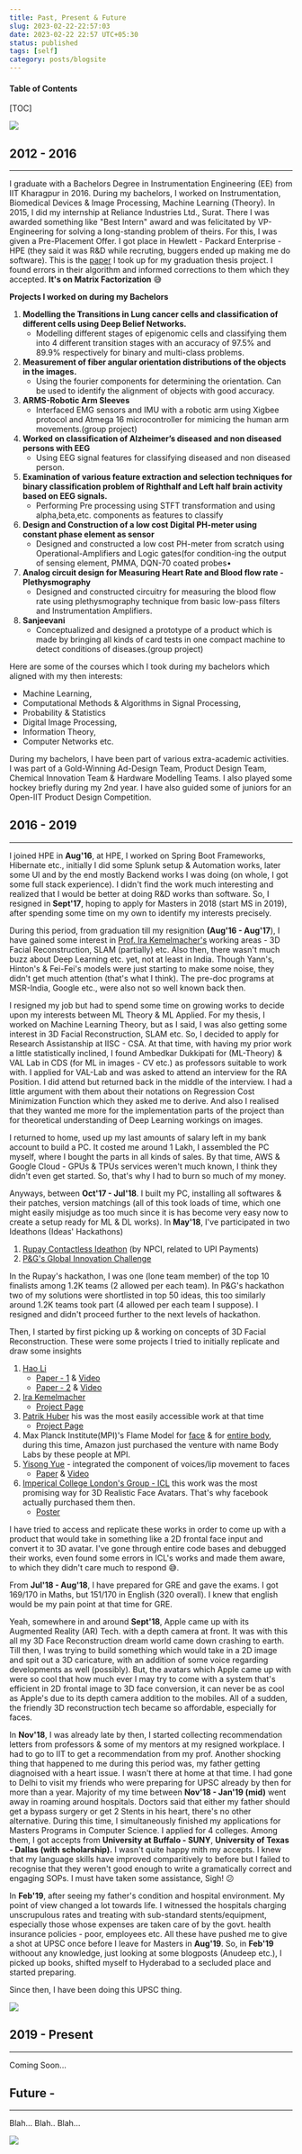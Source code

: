 ```yaml
---
title: Past, Present & Future
slug: 2023-02-22-22:57:03
date: 2023-02-22 22:57 UTC+05:30
status: published
tags: [self]
category: posts/blogsite
---
```


<h4>Table of Contents</h4>
[TOC]


![](/images/luffy.jpg)

## 2012 - 2016
---

I graduate with a Bachelors Degree in Instrumentation Engineering (EE) from IIT Kharagpur in 2016. During my bachelors, I worked on Instrumentation, Biomedical Devices & Image Processing, Machine Learning (Theory).
In 2015, I did my internship at Reliance Industries Ltd., Surat. There I was awarded something like "Best Intern" award and was felicitated by VP-Engineering for solving a long-standing problem of theirs. For this, I was given a Pre-Placement Offer. I got place in Hewlett - Packard Enterprise - HPE (they said it was R&D while recruting, buggers ended up making me do software).  This is the [paper](https://ieeexplore.ieee.org/document/6891337) I took up for my graduation thesis project. I found errors in their algorithm and informed corrections to them which they accepted. **It's on Matrix Factorization** 😅

**Projects I worked on during my Bachelors**

1. **Modelling the Transitions in Lung cancer cells and classification of different cells using Deep Belief Networks.**
	- Modelling different stages of epigenomic cells and classifying them into 4 different transition stages with an accuracy of 97.5% and 89.9% respectively for binary and multi-class problems.
2. **Measurement of fiber angular orientation distributions of the objects in the images.**
	- Using the fourier components for determining the orientation. Can be used to identify the alignment of objects with good accuracy.
3. **ARMS-Robotic Arm Sleeves**
	- Interfaced EMG sensors and IMU with a robotic arm using Xigbee protocol and Atmega 16 microcontroller for mimicing the human arm movements.(group project)
4. **Worked on classification of Alzheimer’s diseased and non diseased persons with EEG**
	- Using EEG signal features for classifying diseased and non diseased person.
5. **Examination of various feature extraction and selection techniques for binary classification problem of Righthalf and Left half brain activity based on EEG signals.**
	- Performing Pre processing using STFT transformation and using alpha,beta,etc. components as features to classify
6. **Design and Construction of a low cost Digital PH-meter using constant phase element as sensor**
	- Designed and constructed a low cost PH-meter from scratch using Operational-Amplifiers and Logic gates(for condition-ing the output of sensing element, PMMA, DQN-70 coated probes• 
7. **Analog circuit design for Measuring Heart Rate and Blood flow rate - Plethysmography**
	- Designed and constructed circuitry for measuring the blood flow rate using plethysmography technique from basic low-pass filters and Instrumentation Amplifiers.
8. **Sanjeevani**
	- Conceptualized and designed a prototype of a product which is made by bringing all kinds of card tests in one compact machine to detect conditions of diseases.(group project)

Here are some of the courses which I took during my bachelors which aligned with my then interests: 

- Machine Learning, 
- Computational Methods & Algorithms in Signal Processing, 
- Probability & Statistics
- Digital Image Processing, 
- Information Theory, 
- Computer Networks etc.

During my bachelors, I have been part of various extra-academic activities. I was part of a Gold-Winning Ad-Design Team, Product Design Team, Chemical Innovation Team & Hardware Modelling Teams. I also played some hockey briefly during my 2nd year. I have also guided some of juniors for an Open-IIT Product Design Competition. 


## 2016 - 2019
---

I joined HPE in **Aug'16**, at HPE, I worked on Spring Boot Frameworks, Hibernate etc., initially I did some Splunk setup &  Automation works, later some UI and by the end mostly Backend works I was doing (on whole, I got some full stack experience). I didn't find the work much interesting and realized that I would be better at doing R&D works than software. So, I resigned in **Sept'17**, hoping to apply for Masters in 2018 (start MS in 2019), after spending some time on my own to identify my interests precisely. 

During this period, from graduation till my resignition **(Aug'16 - Aug'17**), I have gained some interest in [Prof. Ira Kemelmacher's](https://www.irakemelmacher.com/) working areas - 3D Facial Reconstruction, SLAM (partially) etc. Also then, there wasn't much buzz about Deep Learning etc. yet, not at least in India. Though Yann's, Hinton's & Fei-Fei's models were just starting to make some noise, they didn't get much attention (that's what I think). The pre-doc programs at MSR-India, Google etc., were also not so well known back then. 

I resigned my job but had to spend some time on growing works to decide upon my interests between ML Theory & ML Applied. For my thesis, I worked on Machine Learning Theory, but as I said, I was also getting some interest in 3D Facial Reconstruction, SLAM etc. So, I decided to apply for Research Assistanship at IISC - CSA. At that time, with having my prior work a little statistically inclined, I found Ambedkar Dukkipati for (ML-Theory) & VAL Lab in CDS (for ML in images - CV etc.) as professors suitable to work with. I applied for VAL-Lab and was asked to attend an interview for the RA Position. I did attend but returned back in the middle of the interview. I had a little argument with them about their notations on Regression Cost Minimization Function which they asked me to derive. And also I realised that they wanted me more for the implementation parts of the project than for theoretical understanding of Deep Learning workings on images. 

I returned to home, used up my last amounts of salary left in my bank account to build a PC. It costed me around 1 Lakh, I assembled the PC myself, where I bought the parts in all kinds of sales. By that time, AWS & Google Cloud - GPUs & TPUs services weren't much known, I think they didn't even get started. So, that's why I had to burn so much of my money. 

Anyways, between **Oct'17 - Jul'18**. I built my PC, installing all softwares & their patches, version matchings (all of this took loads of time, which one might easily misjudge as too much since it is has become very easy now to create a setup ready for ML & DL works). 
In **May'18**,  I've participated in two Ideathons (Ideas' Hackathons) 

1. [Rupay Contactless Ideathon](https://www.hackerearth.com/challenges/hackathon/rupay-contactless-ideathon/) (by NPCI, related to UPI Payments)
2. [P&G's Global Innovation Challenge](https://www.hackerearth.com/challenges/hackathon/pg-global-innovation-challenge/)

In the Rupay's hackathon, I was one (lone team member) of the top 10 finalists among 1.2K teams (2 allowed per each team). 
In P&G's hackathon two of my solutions were shortlisted in top 50 ideas, this too similarly around 1.2K teams took part (4 allowed per each team I suppose). I resigned and didn't proceed further to the next levels of hackathon.

Then, I started by first picking up & working on concepts of 3D Facial Reconstruction. 
These were some projects I tried to initially replicate and draw some insights 

1. [Hao Li](https://www.hao-li.com/Hao_Li/Hao_Li_-_publications.html)
	- [Paper - 1](http://arxiv.org/pdf/1612.00523v1.pdf) & [Video](https://www.youtube.com/watch?v=qX8AIRsFmTA)
	- [Paper - 2](http://www.hao-li.com/publications/papers/siggraphAsia2017ADFSIFRTR.pdf) & [Video](https://www.youtube.com/watch?v=dERjpAaoNjk)
2. [Ira Kemelmacher](https://www.irakemelmacher.com/research)
	- [Project Page](https://www.google.com/url?q=https%3A%2F%2Fgrail.cs.washington.edu%2Fprojects%2FAudioToObama%2F&sa=D&sntz=1&usg=AOvVaw3wKphmADwZ_WeCvS9do85c)
3. [Patrik Huber](https://www.patrikhuber.ch/) his was the most easily accessible work at that time
	- [Project Page](https://www.4dface.io/)
4. Max Planck Institute(MPI)'s Flame Model for [face](https://flame.is.tue.mpg.de/) & for [entire body](https://smpl-x.is.tue.mpg.de/), during this time, Amazon just purchased the venture with name Body Labs by these people at MPI.
5. [Yisong Yue](http://www.yisongyue.com/research.php) - integrated the component of voices/lip movement to faces
	- [Paper](http://projects.yisongyue.com/visual_speech/) & [Video](https://www.youtube.com/watch?v=9zL7qejW9fE)
6. [Imperical College London's Group - ICL](https://alexlattas.com/) this work was the most promising way for 3D Realistic Face Avatars. That's why facebook actually purchased them then. 
	- [Poster](https://www.ucl.ac.uk/junior-geometry/Geo-ML-Health/poster/Alexandros-Lattas-Poster.pdf) 

I have tried to access and replicate these works in order to come up with a product that would take in something like a 2D frontal face input and convert it to 3D avatar. I've gone through entire code bases and debugged their works, even found some errors in ICL's works and made them aware, to which they didn't care much to respond 😅.

From **Jul'18 - Aug'18**, I have prepared for GRE and gave the exams. I got 169/170 in Maths, but 151/170 in English (320 overall). I knew that english would be my pain point at that time for GRE. 

Yeah, somewhere in and around **Sept'18**, Apple came up with its Augmented Reality (AR) Tech. with a depth camera at front. It was with this all my 3D Face Reconstruction dream world came down crashing to earth. Till then, I was trying to build something which would take in a 2D image and spit out a 3D caricature, with an addition of some voice regarding developments as well (possibly). But, the avatars which Apple came up with were so cool that how much ever I may try to come with a system that's efficient in 2D frontal image to 3D face conversion, it can never be as cool as Apple's due to its depth camera addition to the mobiles. All of a sudden, the friendly 3D reconstruction tech became so affordable, especially for faces.

In **Nov'18**, I was already late by then, I started collecting recommendation letters from professors & some of my mentors at my resigned workplace. I had to go to IIT to get a recommendation from my prof. Another shocking thing that happened to me during this period was, my father getting diagnoised with a heart issue. I wasn't there at home at that time. I had gone to Delhi to visit my friends who were preparing for UPSC already by then for more than a year. Majority of my time between **Nov'18 - Jan'19 (mid)** went away in roaming around hospitals. Doctors said that either my father should get a bypass surgery or get 2 Stents in his heart, there's no other alternative. During this time, I simultaneously finished my applications for Masters Programs in Computer Science. I applied for 4 colleges. Among them, I got accepts from **University at Buffalo - SUNY**,  **University of Texas - Dallas (with scholarship).** I wasn't quite happy mith my accepts. I knew that my language skills have improved comparitively to before but I failed to recognise that they weren't good enough to write a gramatically correct and engaging SOPs. I must have taken some assistance, Sigh! 😕

In **Feb'19**, after seeing my father's condition and hospital environment. My point of view changed a lot towards life. I witnessed the hospitals charging unscrupulous rates and treating with sub-standard stents/equipment, especially those whose expenses are taken care of by the govt. health insurance policies - poor, employees etc. All these have pushed me to give a shot at UPSC once before I leave for Masters in **Aug'19**. So, in **Feb'19** withoout any knowledge, just looking at some blogposts (Anudeep etc.), I picked up books, shifted myself to Hyderabad to a secluded place and started preparing. 

Since then, I have been doing this UPSC thing. 

![](/images/tenor.gif)

## 2019 - Present
---

Coming Soon...


## Future - 
---
Blah... Blah.. Blah...

![](/images/robin%20&%20luffy.png)

